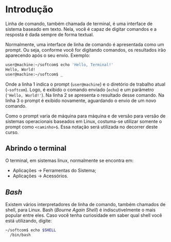 # Introdução

Linha de comando, também chamada de terminal, é uma interface de sistema
baseado em texto. Nela, você é capaz de digitar comandos e a resposta é dada
sempre de forma textual.

Normalmente, uma interface de linha de comando é apresentada como um prompt. Ou
seja, conforme você for digitando comandos, os resultados irão aparecendo após
o seu envio. Exemplo:

```bash
user@machine:~/softcom$ echo 'Hello, Terminal!'
Hello, World!
user@machine:~/softcom$ _
```

Onde a linha 1 indica o prompt (`user@machine`) e o diretório de trabalho atual
(`~softcom`). Logo, é exibido o comando enviado (`echo`) e um parâmetro
(`'Hello, World!'`). Na linha 2 se apresenta o resultado desse comando. Na linha
3 o prompt é exibido novamente, aguardando o envio de um novo comando.

Como o prompt varia de máquina para máquina e de versão para versão de sistemas
operacionais baseados em Linux, costuma-se utilizar somente o prompt como
`<caminho>$`. Essa notação será utilizada no decorrer deste curso.


## Abrindo o terminal

O terminal, em sistemas linux, normalmente se encontra em:

  * Aplicações → Ferramentas do Sistema;
  * Aplicações → Acessórios.


## *Bash*

Existem vários interpretadores de linha de comando, também chamados de shell,
para Linux. Bash (*Bourne Again Shell*) é indiscutivelmente o mais popular entre
eles. Caso você tenha curiosidade em saber qual shell você está utilizando,
digite:

```bash
~/softcom$ echo $SHELL
  /bin/bash
```
